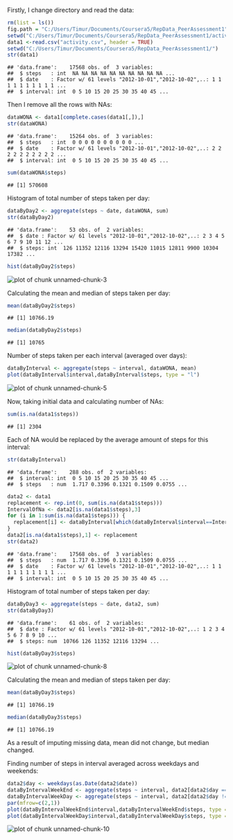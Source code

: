 
Firstly, I change directory and read the data:



```r
rm(list = ls())
fig.path = "C:/Users/Timur/Documents/Coursera5/RepData_PeerAssessment1"
setwd("C:/Users/Timur/Documents/Coursera5/RepData_PeerAssessment1/activity/")
data1 <-read.csv("activity.csv", header = TRUE)
setwd("C:/Users/Timur/Documents/Coursera5/RepData_PeerAssessment1/")
str(data1)
```

```
## 'data.frame':	17568 obs. of  3 variables:
##  $ steps   : int  NA NA NA NA NA NA NA NA NA NA ...
##  $ date    : Factor w/ 61 levels "2012-10-01","2012-10-02",..: 1 1 1 1 1 1 1 1 1 1 ...
##  $ interval: int  0 5 10 15 20 25 30 35 40 45 ...
```

Then I remove all the rows with NAs:


```r
dataWONA <- data1[complete.cases(data1[,]),]
str(dataWONA)
```

```
## 'data.frame':	15264 obs. of  3 variables:
##  $ steps   : int  0 0 0 0 0 0 0 0 0 0 ...
##  $ date    : Factor w/ 61 levels "2012-10-01","2012-10-02",..: 2 2 2 2 2 2 2 2 2 2 ...
##  $ interval: int  0 5 10 15 20 25 30 35 40 45 ...
```

```r
sum(dataWONA$steps)
```

```
## [1] 570608
```

Histogram of total number of steps taken per day:


```r
dataByDay2 <- aggregate(steps ~ date, dataWONA, sum)
str(dataByDay2)
```

```
## 'data.frame':	53 obs. of  2 variables:
##  $ date : Factor w/ 61 levels "2012-10-01","2012-10-02",..: 2 3 4 5 6 7 9 10 11 12 ...
##  $ steps: int  126 11352 12116 13294 15420 11015 12811 9900 10304 17382 ...
```

```r
hist(dataByDay2$steps)
```

![plot of chunk unnamed-chunk-3](figure/unnamed-chunk-3-1.png)

Calculating the mean and median of steps taken per day:

```r
mean(dataByDay2$steps)
```

```
## [1] 10766.19
```

```r
median(dataByDay2$steps)
```

```
## [1] 10765
```


Number of steps taken per each interval (averaged over days):

```r
dataByInterval <- aggregate(steps ~ interval, dataWONA, mean)
plot(dataByInterval$interval,dataByInterval$steps, type = "l")
```

![plot of chunk unnamed-chunk-5](figure/unnamed-chunk-5-1.png)

Now, taking initial data and calculating number of NAs:

```r
sum(is.na(data1$steps))
```

```
## [1] 2304
```

Each of NA would be replaced by the average amount of steps for this interval:


```r
str(dataByInterval)
```

```
## 'data.frame':	288 obs. of  2 variables:
##  $ interval: int  0 5 10 15 20 25 30 35 40 45 ...
##  $ steps   : num  1.717 0.3396 0.1321 0.1509 0.0755 ...
```

```r
data2 <- data1
replacement <- rep.int(0, sum(is.na(data1$steps)))
IntervalOfNa <- data2[is.na(data1$steps),3]
for (i in 1:sum(is.na(data1$steps))) {
  replacement[i] <- dataByInterval[which(dataByInterval$interval==IntervalOfNa[i]),2]
}
data2[is.na(data1$steps),1] <- replacement
str(data2)
```

```
## 'data.frame':	17568 obs. of  3 variables:
##  $ steps   : num  1.717 0.3396 0.1321 0.1509 0.0755 ...
##  $ date    : Factor w/ 61 levels "2012-10-01","2012-10-02",..: 1 1 1 1 1 1 1 1 1 1 ...
##  $ interval: int  0 5 10 15 20 25 30 35 40 45 ...
```


Histogram of total number of steps taken per day:


```r
dataByDay3 <- aggregate(steps ~ date, data2, sum)
str(dataByDay3)
```

```
## 'data.frame':	61 obs. of  2 variables:
##  $ date : Factor w/ 61 levels "2012-10-01","2012-10-02",..: 1 2 3 4 5 6 7 8 9 10 ...
##  $ steps: num  10766 126 11352 12116 13294 ...
```

```r
hist(dataByDay3$steps)
```

![plot of chunk unnamed-chunk-8](figure/unnamed-chunk-8-1.png)

Calculating the mean and median of steps taken per day:

```r
mean(dataByDay3$steps)
```

```
## [1] 10766.19
```

```r
median(dataByDay3$steps)
```

```
## [1] 10766.19
```


As a result of imputing missing data, mean did not change, but median changed.

Finding number of steps in interval averaged across weekdays and weekends:


```r
data2$day <- weekdays(as.Date(data2$date))
dataByIntervalWeekEnd <- aggregate(steps ~ interval, data2[data2$day == "Sunday"|data2$day == "Saturday",], mean)
dataByIntervalWeekDay <- aggregate(steps ~ interval, data2[data2$day != "Sunday" & data2$day != "Saturday",], mean)
par(mfrow=c(2,1))
plot(dataByIntervalWeekEnd$interval,dataByIntervalWeekEnd$steps, type = "l")
plot(dataByIntervalWeekDay$interval,dataByIntervalWeekDay$steps, type = "l")
```

![plot of chunk unnamed-chunk-10](figure/unnamed-chunk-10-1.png)
